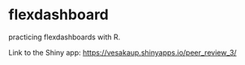 # flexdashboard

practicing flexdashboards with R.

Link to the Shiny app:  https://vesakaup.shinyapps.io/peer_review_3/
